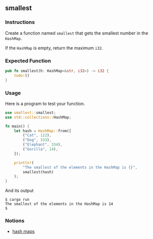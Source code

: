 ## smallest

### Instructions

Create a function named `smallest` that gets the smallest number in the `HashMap`.

If the `HashMap` is empty, return the maximum `i32`.

### Expected Function

```rust
pub fn smallest(h: HashMap<&str, i32>) -> i32 {
    todo!()
}
```

### Usage

Here is a program to test your function.

```rust
use smallest::smallest;
use std::collections::HashMap;

fn main() {
    let hash = HashMap::from([
        ("Cat", 122),
        ("Dog", 333),
        ("Elephant", 334),
        ("Gorilla", 14),
    ]);

    println!(
        "The smallest of the elements in the HashMap is {}",
        smallest(hash)
    );
}

```

And its output

```console
$ cargo run
The smallest of the elements in the HashMap is 14
$
```

### Notions

- [hash maps](https://doc.rust-lang.org/book/ch08-03-hash-maps.html)

